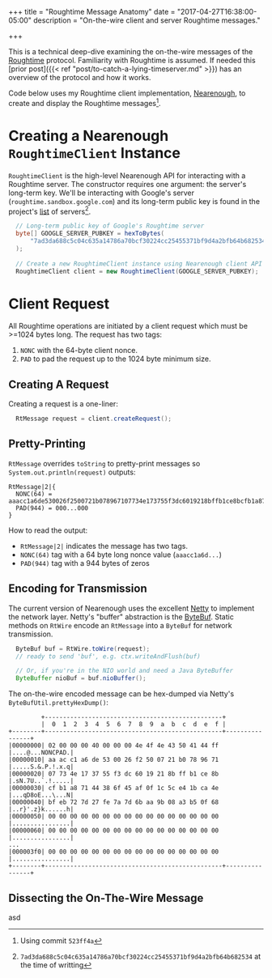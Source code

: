 +++
title = "Roughtime Message Anatomy"
date = "2017-04-27T16:38:00-05:00"
description = "On-the-wire client and server Roughtime messages."

+++

This is a technical deep-dive examining the on-the-wire messages of the [Roughtime](https://roughtime.googlesource.com/roughtime) 
protocol. Familiarity with Roughtime is assumed. If needed this 
[prior post]({{< ref "post/to-catch-a-lying-timeserver.md" >}}) has an overview of the 
protocol and how it works. 

Code below uses my Roughtime client implementation, [Nearenough](https://github.com/int08h/nearenough),
to create and display the Roughtime messages[^1].

[^1]: Using commit `523ff4a`

# Creating a Nearenough `RoughtimeClient` Instance

`RoughtimeClient` is the high-level Nearenough API for interacting with a Roughtime server. 
The constructor requires one argument: the server's long-term key. We'll be interacting 
with Google's server (`roughtime.sandbox.google.com`) and its long-term public key is found in the project's 
[list](https://roughtime.googlesource.com/roughtime/+/master/roughtime-servers.json) of servers[^2].

```java
  // Long-term public key of Google's Roughtime server
  byte[] GOOGLE_SERVER_PUBKEY = hexToBytes(
      "7ad3da688c5c04c635a14786a70bcf30224cc25455371bf9d4a2bfb64b682534"
  );
  
  // Create a new RoughtimeClient instance using Nearenough client API
  RoughtimeClient client = new RoughtimeClient(GOOGLE_SERVER_PUBKEY);
```

[^2]: `7ad3da688c5c04c635a14786a70bcf30224cc25455371bf9d4a2bfb64b682534` at the time of writting

# Client Request 

All Roughtime operations are initiated by a client request which
must be >=1024 bytes long. The request has two tags: 

1. `NONC` with the 64-byte client nonce.
2. `PAD` to pad the request up to the 1024 byte minimum size.

## Creating A Request

Creating a request is a one-liner:

```java
  RtMessage request = client.createRequest();
```

## Pretty-Printing

`RtMessage` overrides `toString` to pretty-print messages so `System.out.println(request)` outputs:

```text
RtMessage|2|{
  NONC(64) = aaacc1a6de530026f2500721b078967107734e173755f3dc6019218bffb1ce8bcfb1a87144386f45af0f1c5ce41bca4ebfeb727d27fe7a7d6baa9b08a3b50f68
  PAD(944) = 000...000
}
```

How to read the output:

* `RtMessage|2|` indicates the message has two tags.
* `NONC(64)` tag with a 64 byte long nonce value (`aaacc1a6d...`)
* `PAD(944)` tag with a 944 bytes of zeros

## Encoding for Transmission

The current version of Nearenough uses the excellent [Netty](https://netty.io/) to implement the network
layer. Netty's "buffer" abstraction is the [ByteBuf](https://netty.io/4.1/api/io/netty/buffer/ByteBuf.html).
Static methods on `RtWire` encode an `RtMessage` into a `ByteBuf` for network transmission. 

```java
  ByteBuf buf = RtWire.toWire(request);
  // ready to send 'buf', e.g. ctx.writeAndFlush(buf)

  // Or, if you're in the NIO world and need a Java ByteBuffer
  ByteBuffer nioBuf = buf.nioBuffer();
```

The on-the-wire encoded message can be hex-dumped via Netty's 
`ByteBufUtil.prettyHexDump()`:

```text
         +-------------------------------------------------+
         |  0  1  2  3  4  5  6  7  8  9  a  b  c  d  e  f |
+--------+-------------------------------------------------+----------------+
|00000000| 02 00 00 00 40 00 00 00 4e 4f 4e 43 50 41 44 ff |....@...NONCPAD.|
|00000010| aa ac c1 a6 de 53 00 26 f2 50 07 21 b0 78 96 71 |.....S.&.P.!.x.q|
|00000020| 07 73 4e 17 37 55 f3 dc 60 19 21 8b ff b1 ce 8b |.sN.7U..`.!.....|
|00000030| cf b1 a8 71 44 38 6f 45 af 0f 1c 5c e4 1b ca 4e |...qD8oE...\...N|
|00000040| bf eb 72 7d 27 fe 7a 7d 6b aa 9b 08 a3 b5 0f 68 |..r}'.z}k......h|
|00000050| 00 00 00 00 00 00 00 00 00 00 00 00 00 00 00 00 |................|
|00000060| 00 00 00 00 00 00 00 00 00 00 00 00 00 00 00 00 |................|
...
|000003f0| 00 00 00 00 00 00 00 00 00 00 00 00 00 00 00 00 |................|
+--------+-------------------------------------------------+----------------+
```

## Dissecting the On-The-Wire Message

asd

